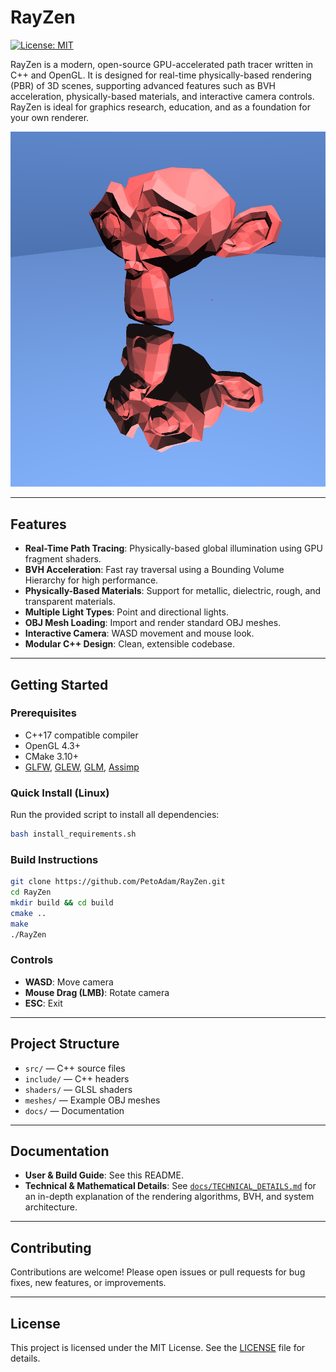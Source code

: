 # RayZen

[![License: MIT](https://img.shields.io/badge/License-MIT-yellow.svg)](LICENSE)

RayZen is a modern, open-source GPU-accelerated path tracer written in C++ and OpenGL. It is designed for real-time physically-based rendering (PBR) of 3D scenes, supporting advanced features such as BVH acceleration, physically-based materials, and interactive camera controls. RayZen is ideal for graphics research, education, and as a foundation for your own renderer.

![Preview](./docs/resources/preview.png)



---

## Features

- **Real-Time Path Tracing**: Physically-based global illumination using GPU fragment shaders.
- **BVH Acceleration**: Fast ray traversal using a Bounding Volume Hierarchy for high performance.
- **Physically-Based Materials**: Support for metallic, dielectric, rough, and transparent materials.
- **Multiple Light Types**: Point and directional lights.
- **OBJ Mesh Loading**: Import and render standard OBJ meshes.
- **Interactive Camera**: WASD movement and mouse look.
- **Modular C++ Design**: Clean, extensible codebase.

---

## Getting Started

### Prerequisites
- C++17 compatible compiler
- OpenGL 4.3+
- CMake 3.10+
- [GLFW](https://www.glfw.org/), [GLEW](http://glew.sourceforge.net/), [GLM](https://glm.g-truc.net/), [Assimp](https://www.assimp.org/)

### Quick Install (Linux)
Run the provided script to install all dependencies:

```bash
bash install_requirements.sh
```

### Build Instructions

```bash
git clone https://github.com/PetoAdam/RayZen.git
cd RayZen
mkdir build && cd build
cmake ..
make
./RayZen
```

### Controls
- **WASD**: Move camera
- **Mouse Drag (LMB)**: Rotate camera
- **ESC**: Exit

---

## Project Structure

- `src/` — C++ source files
- `include/` — C++ headers
- `shaders/` — GLSL shaders
- `meshes/` — Example OBJ meshes
- `docs/` — Documentation

---

## Documentation

- **User & Build Guide**: See this README.
- **Technical & Mathematical Details**: See [`docs/TECHNICAL_DETAILS.md`](docs/TECHNICAL_DETAILS.md) for an in-depth explanation of the rendering algorithms, BVH, and system architecture.

---

## Contributing

Contributions are welcome! Please open issues or pull requests for bug fixes, new features, or improvements.

---

## License

This project is licensed under the MIT License. See the [LICENSE](LICENSE) file for details.
